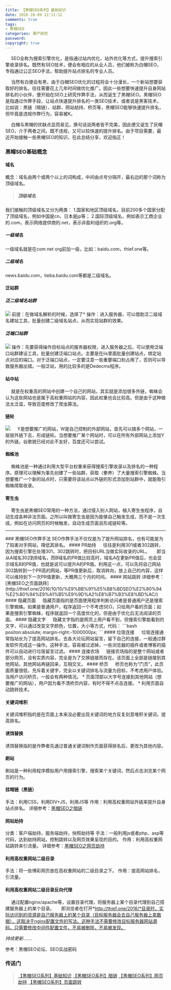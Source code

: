 ```yaml
---
title: 【黑帽SEO系列】基础知识
date: 2016-10-09 12:11:12
comments: true
tags: 
- 黑帽SEO
categories: 黑产研究
password:
copyright: true
---
```


　 SEO全称为搜索引擎优化，是指通过站内优化、站外优化等方式，提升搜索引擎收录排名。既然有SEO技术，便会有相应的从业人员，他们被称为白帽SEO，专指通过公正SEO手法，帮助提升站点排名的专业人员。
<!-- more -->　 当然有白便会有黑，由于白帽SEO优化的过程将会十分漫长，一个新站想要获取好的排名，往往需要花上几年时间做优化推广。因此一些想要快速提升自身网站排名的小伙伴，便开始在SEO上研究作弊手法，从而诞生了黑帽SEO。黑帽SEO是指通过作弊手段，让站点快速提升排名的一类SEO技术，或者说是黑客技术，比如说：黑链（暗链）、站群、网站劫持、桥页等，黑帽SEO能够快速提升排名，但毕竟是违规作弊行为，容易被K。
　 白帽与黑帽的优缺点显而易见，换句话说两者皆不完美，因此便又诞生了灰帽SEO，介于两者之间，既不违规，又可以较快速的提升排名。由于项目需要，最近开始接触一些黑帽SEO的知识，在此总结分享，欢迎指正！

### 黑帽SEO基础概念

#### 域名
概念：域名由两个或两个以上的词构成，中间由点号分隔开，最右边的那个词称为顶级域名。
>##### 顶级域名
我们接触的顶级域名又分为两类：
1.国家和地区顶级域名，目前200多个国家分配了顶级域名，例如中国是cn，日本是jp等；
2.国际顶级域名，例如表示工商企业的.com，表示网络提供商的.net，表示非盈利组织的.org等。
##### 一级域名
一级域名就是在com net org前加一级，比如：baidu.com，thief.one等。
##### 二级域名
news.baidu.com，tieba.baidu.com等都是二级域名。

#### 泛站群
##### 泛二级域名站群
![](/upload_image/20161009/2.png)
前提：在做域名解析的时候，选择了*
操作：进入服务器，可以借助泛二级域名建站工具，批量创建二级域名站点，从而实现站群的效果。
##### 泛端口站群
![](/upload_image/20161009/1.png)
操作：先要获得操作目标站点的服务器权限，进入服务器之后，可以使用泛端口站群建设工具，批量创建泛端口站点。主要是在iis里面批量创建站点，绑定站点对应的端口。对于泛端口站点，一定要注意一些重要端口别占用了，否则可以导致服务器出错。一般泛站，用的比较多的是Dedecms程序。
#### 站中站
　 就是在权重高的网站中创建一个自己的网站，其实就是添加很多外链，蜘蛛会认为这些网站也是属于高权重网站的内容，因此权重也会比较高。但是由于这种做法太泛滥，导致百度修改了爬虫算法。
#### 链轮
![](/upload_image/20161009/3.png)
　 Y是想要推广的网站，W是自己控制的外部网站，首先可以搞多个网站，一层层外链下去，形成链轮。当想要推广某个网站时，可以在所有外部网站上添加Y的外链。谷歌貌已经对此不友好，百度还可以尝试。
#### 蜘蛛池
　 蜘蛛池是一种通过利用大型平台权重来获得搜索引擎收录以及排名的一种程序。原理可以理解为事先创建了一些站群，获取（豢养）了大量搜索引擎蜘蛛。当想要推广一个新的站点时，只需要将该站点以外链的形式添加到站群中，就能吸引蜘蛛爬取收录。
#### 寄生虫
　 寄生虫是黑帽SEO常用的一种方法，通过侵入别人网站，植入寄生虫程序，自动生成各种非法页面。之所以叫做寄生虫是因为能够自己触发生成，而不是一次生成，例如在访问网页的时候触发，自动生成页面且形成链轮等。
<hr>
### 黑帽SEO作弊手法
SEO作弊手法不仅仅是为了提升网站排名，也有可能是为了陷害对手网站，降低其排名。
#### PR劫持
　 往往是利用301或者302跳转，因为搜索引擎在处理301，302跳转时，把目标URL当做实际收录的URL。
　 即当从A域名302到B域名，而B域名的PR值比较高时，域名A在更新PR值后，也会显示域名B的PR值，也就是说可以提升A的PR值。利用这一点，可以先将自己网站302跳转到一个PR高的网站，等PR值更新后，取消转向，放上自己的内容，这样可以维持到下一次PR值更新，大概两三个月的时间。
#### 网站跳转
详细参考：[黑帽SEO之页面跳转](http://thief.one/2016/10/10/%E9%BB%91%E5%B8%BDSEO%E2%80%94%E2%80%94%E9%A1%B5%E9%9D%A2%E8%B7%B3%E8%BD%AC/)
#### 隐藏页面
　 隐藏页面指的是页面使用程序判断访问者是普通用户还是搜索引擎蜘蛛。如果是普通用户，程序返回一个不考虑SEO，只给用户看的页面；如果是搜索引擎蜘蛛，程序就返回一个高度优化的，但是由于优化后无法阅读的页面。
#### 隐藏文字
　 隐藏文字指的是网页上用户看不到，但搜索引擎能看到的文字，可以通过改变文字颜色，位置，大小等方式，代码：
```bash
<div style="display:none">隐藏文字</div>
positon:absolute;
margin-right:-1000000px;
```
#### 垃圾连接
　 垃圾连接通常指站长为了提高网站排名，去各大论坛网站留言，留下自己的连接，一般通过群发软件完成这一操作。这种手法，容易被过滤掉，一些浏览器的插件或者博客的插件可以自动进行垃圾留言过滤。
#### 连接农场
　 链接农场指的是整个网站或者部分网页，没有实质内容，完全是为了交换链接而存在。该页面上全部是链接到其他网站，其他网站再链回来，互相交叉。
#### 桥页
　 桥页也称为“门页”，此页面质量很低，充斥着关键字，完全以关键词排名与流量为目标，不考虑用户体验。当用户访问桥页，一般会有两种情况。
* 页面顶部以大字号连接到其他网站（想要推广的网站），用户因为看不清桥页内容，有时不得不点击连接。
* 利用页面自动跳转技术。

#### 关键词堆积
关键词堆积指的是在页面上本来没必要出现关键词的地方反复刻意堆积关键词，提高排名。
#### 诱饵替换
诱饵替换指的是作弊者先通过普通关键词制作页面获得排名后，更改为其他内容。
#### 刷站
刷站是一种利用程序模拟用户用搜索引擎，搜索某个关键词，然后点击浏览某个网页的行为。
#### 挂暗链（黑链）
手法：利用CSS，利用DIV+JS，利用JS等
作用：利用高权重网站外链来提升自身站点排名。
详细参考：[黑帽SEO之暗链](http://thief.one/2016/10/12/%E9%BB%91%E5%B8%BDSEO%E4%B9%8B%E6%9A%97%E9%93%BE/)
#### 网站劫持
分类：客户端劫持，服务端劫持，快照劫持等
手法：一般利用js或者php、asp等代码，达到劫持网站，控制跳转以及网页效果呈现的目的。
作用：利用高权重网站跳转来引流量。
详细参考：[黑帽SEO之网页劫持](http://thief.one/2016/10/12/%E9%BB%91%E5%B8%BDSEO%E4%B9%8B%E7%BD%91%E9%A1%B5%E5%8A%AB%E6%8C%81/)
#### 利用高权重网站二级目录
手法：将一些博彩网页放在高权重网站的二级目录之下。
作用：提高网站排名，引流量。
#### 利用高权重网站二级目录反向代理
　 通过配置nginx/apache等，设置目录代理，将服务器上某个目录代理到自己搭建服务器上的某个目录。
　 即浏览者在打开*http://thief.one/2016/*目录时，实际访问到的资源是自己服务器上的某个目录（目标服务器会去自己服务器上拿数据），这取决于nginx配置文件的写法。这种手法不需要修改目标服务器网站源码，只需要修改中间件配置文件，不易被删除，不易被发现。

*持续更新.......*

参考：黑帽SEO论坛、SEO实战密码

### 传送门

>[【黑帽SEO系列】基础知识](http://thief.one/2016/10/09/%E9%BB%91%E5%B8%BDSEO%E4%B9%8B%E5%9F%BA%E7%A1%80%E7%9F%A5%E8%AF%86/)
[【黑帽SEO系列】暗链](http://thief.one/2016/10/12/%E9%BB%91%E5%B8%BDSEO%E4%B9%8B%E6%9A%97%E9%93%BE/)
[【黑帽SEO系列】网页劫持](http://thief.one/2016/10/12/%E9%BB%91%E5%B8%BDSEO%E4%B9%8B%E7%BD%91%E9%A1%B5%E5%8A%AB%E6%8C%81/)
[【黑帽SEO系列】页面跳转](http://thief.one/2016/10/10/%E9%BB%91%E5%B8%BDSEO%E4%B9%8B%E9%A1%B5%E9%9D%A2%E8%B7%B3%E8%BD%AC/)



